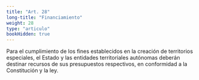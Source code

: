 ```yaml
---
title: "Art. 28"
long-title: "Financiamiento"
weight: 28
type: "articulo"
bookHidden: true
---
```

Para el cumplimiento de los fines establecidos en la creación de territorios especiales, el Estado y las entidades territoriales autónomas deberán destinar recursos de sus presupuestos respectivos, en conformidad a la Constitución y la ley.
